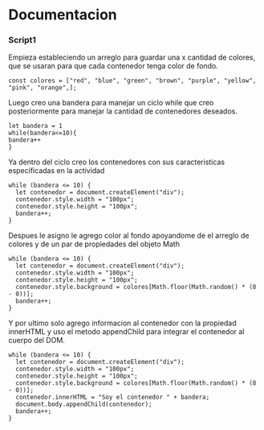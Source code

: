 # Documentacion
### Script1
Empieza estableciendo un arreglo para guardar una x cantidad de colores, que se usaran para que cada contenedor tenga color de fondo.
```
const colores = ["red", "blue", "green", "brown", "purple", "yellow", "pink", "orange",];
```
Luego creo una bandera para manejar un ciclo while que creo posteriormente para manejar la cantidad de contenedores deseados.
```
let bandera = 1
while(bandera<=10){
bandera++
}
```
Ya dentro del ciclo creo los contenedores con sus caracteristicas especificadas en la actividad
```
while (bandera <= 10) {
  let contenedor = document.createElement("div");
  contenedor.style.width = "100px";
  contenedor.style.height = "100px";
  bandera++;
}
```
Despues le asigno le agrego color al fondo apoyandome de el arreglo de colores y de un par de propiedades del objeto Math
```
while (bandera <= 10) {
  let contenedor = document.createElement("div");
  contenedor.style.width = "100px";
  contenedor.style.height = "100px";
  contenedor.style.background = colores[Math.floor(Math.random() * (8 - 0))];
  bandera++;
}
```
Y por ultimo solo agrego informacion al contenedor con la propiedad innerHTML y uso el metodo appendChild para integrar el contenedor al cuerpo del DOM.
```
while (bandera <= 10) {
  let contenedor = document.createElement("div");
  contenedor.style.width = "100px";
  contenedor.style.height = "100px";
  contenedor.style.background = colores[Math.floor(Math.random() * (8 - 0))];
  contenedor.innerHTML = "Soy el contenedor " + bandera;
  document.body.appendChild(contenedor);
  bandera++;
}
```